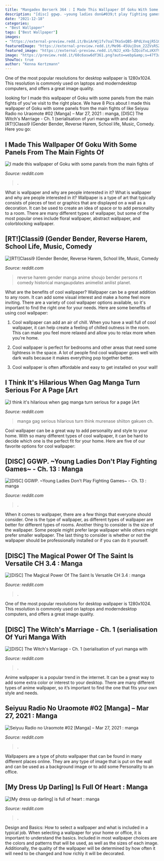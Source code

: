 ```yaml
---
title: "Mangadex Berserk 364 : I Made This Wallpaper Of Goku With Some Panels From The Main Fights Of"
description: "[disc] ggwp. ~young ladies don&#039;t play fighting games~"
date: "2021-12-18"
categories:
- "Best Wallpaper"
tags: ["Best Wallpaper"]
images:
- "https://external-preview.redd.it/BviArWj1fv7oalTKoSxQB5-BPdLVxqjR51GzpVh8qs0.jpg?auto=webp&amp;s=44ac5f156063c128d5ad345ff3e80e0a38a07722"
featuredImage: "https://external-preview.redd.it/Me96-45UujDsm_22ZVsRSZOFMDsmWpLEI3b8hLO56Hw.jpg?auto=webp&amp;s=86e38523a139abb876a82fc2a58484493ffdffca"
featured_image: "https://external-preview.redd.it/NJJ_eXb-5ZQcoTxLzKXf9Yiy3axBiWFCqO_8FRI2468.jpg?auto=webp&amp;s=ba04339f15820647ed8016a1ca098fa79ba93887"
image: "https://preview.redd.it/60c6asw6df361.png?auto=webp&amp;s=47f3a03b1ff5175c6bb1e4587c8ceabc13f602d2"
ShowToc: true
author: "Kenna Kertzmann"
---
```



One of the most popular resolutions for desktop wallpaper is 1280x1024. This resolution is commonly used on laptops and moderndesktop computers, and offers a great image quality.

	

		
looking for I made this wallpaper of Goku with some panels from the main fights of you've visit to the right place. We have 8 Pics about I made this wallpaper of Goku with some panels from the main fights of like Seiyuu Radio no Uraomote #02 [Manga] – Mar 27, 2021 : manga, [DISC] The Witch&#039;s Marriage - Ch. 1 (serialisation of yuri manga with and also [RT!]Classi9 (Gender Bender, Reverse Harem, School life, Music, Comedy. Here you go:
		
    
## I Made This Wallpaper Of Goku With Some Panels From The Main Fights Of

<img loading=lazy src="https://preview.redd.it/60c6asw6df361.png?auto=webp&amp;s=47f3a03b1ff5175c6bb1e4587c8ceabc13f602d2" onerror="this.onerror=null;this.src='https://tse1.mm.bing.net/th?id=OIP.Fj4PjXzOO_-LJY7xmdQXewHaNK&amp;pid=15.1';" alt="I made this wallpaper of Goku with some panels from the main fights of">

_Source: reddit.com_

>. 

	

What is wallpaper and why are people interested in it?
What is wallpaper and why are people interested in it?
Wallpaper is a type of art that typically consists of pieces of text or graphics that are displayed on a wall as a decoration. It can be used to create an idea of space or to add personality to a room. There are many different types of wallpaper, but some of the most popular ones include floral wallpaper, abstract wallpaper, and colorblocking wallpaper.

    
## [RT!]Classi9 (Gender Bender, Reverse Harem, School Life, Music, Comedy

<img loading=lazy src="https://i.imgur.com/VEZsjQG.png" onerror="this.onerror=null;this.src='https://tse3.mm.bing.net/th?id=OIP.Z-zt8ePYEOoYm9vGtb2kSAHaF6&amp;pid=15.1';" alt="[RT!]Classi9 (Gender Bender, Reverse Harem, School life, Music, Comedy">

_Source: reddit.com_

>reverse harem gender manga anime shoujo bender persons rt comedy historical mangaupdates animelist anilist planet. 

	

What are the benefits of cool wallpaper?
Wallpaper can be a great addition to any room. It can add some visual interest and make a home feel more inviting. There are a variety of cool wallpaper options available, so it's important to find the right one for your needs. Here are some benefits of using cool wallpaper: 
1. Cool wallpaper can add an air of chill. When you have a wall full of cool wallpaper, it can help create a feeling of chilled outness in the room. This can make you feel more relaxed and allow you to relax more when you're home. 

2. Cool wallpaper is perfect for bedrooms and other areas that need some lightness in the space. A lot of people find cool wallpaper goes well with dark walls because it makes everything pop together better. 

3. Cool wallpaper is often affordable and easy to get installed on your wall!

    
## I Think It&#039;s Hilarious When Gag Manga Turn Serious For A Page [Art

<img loading=lazy src="https://external-preview.redd.it/zJQeUtSMcdmn05cPP94sWFY3zAh-zdcLkdDf8l-uvtk.png?width=640&amp;crop=smart&amp;auto=webp&amp;s=9a6ce98453624b9fe0b15e66ad38748229a131a4" onerror="this.onerror=null;this.src='https://tse1.mm.bing.net/th?id=OIP.i3m6JFoQRORVwqG1zZh9XAHaLB&amp;pid=15.1';" alt="I think it&#039;s hilarious when gag manga turn serious for a page [Art">

_Source: reddit.com_

>manga gag serious hilarious turn think murenase shiiton gakuen ch. 

	

Cool wallpaper can be a great way to add personality and style to your home. With so many different types of cool wallpaper, it can be hard to decide which one is the perfect fit for your home. Here are five of our favorite options for cool wallpaper: 

    
## [DISC] GGWP. ~Young Ladies Don&#039;t Play Fighting Games~ - Ch. 13 : Manga

<img loading=lazy src="https://external-preview.redd.it/K_zAtJloPuUNi2h2zfqyxfGnNQMQPyoLMNAkwGyrwVQ.jpg?auto=webp&amp;s=2126efab7460b1cb53dc7c2af0fcbe8a7c34472a" onerror="this.onerror=null;this.src='https://tse3.mm.bing.net/th?id=OIP.qBT-LLd3h8rdMhI5KXIXbgHaJ4&amp;pid=15.1';" alt="[DISC] GGWP. ~Young Ladies Don&#039;t Play Fighting Games~ - Ch. 13 : manga">

_Source: reddit.com_

>. 

	

When it comes to wallpaper, there are a few things that everyone should consider. One is the type of wallpaper, as different types of wallpaper are better for different types of rooms. Another thing to consider is the size of the wallpaper. Some people might prefer large wallpaper while others might prefer smaller wallpaper. The last thing to consider is whether or not the wallpaper should be professionally installed or if you can do it yourself.

    
## [DISC] The Magical Power Of The Saint Is Versatile CH 3.4 : Manga

<img loading=lazy src="https://external-preview.redd.it/3KDGe-rCBRp-S-IuvqKja9xUxBiH8dHpUcb6D6PLvn0.jpg?auto=webp&amp;s=daa06906455c8827a35ce5bb6218819045b3b960" onerror="this.onerror=null;this.src='https://tse3.mm.bing.net/th?id=OIP.cKtD82VGz3qB7nnDEIX4cgHaHa&amp;pid=15.1';" alt="[DISC] The Magical Power Of The Saint Is Versatile CH 3.4 : manga">

_Source: reddit.com_

>. 

	

One of the most popular resolutions for desktop wallpaper is 1280x1024. This resolution is commonly used on laptops and moderndesktop computers, and offers a great image quality.

    
## [DISC] The Witch&#039;s Marriage - Ch. 1 (serialisation Of Yuri Manga With

<img loading=lazy src="https://external-preview.redd.it/NJJ_eXb-5ZQcoTxLzKXf9Yiy3axBiWFCqO_8FRI2468.jpg?auto=webp&amp;s=ba04339f15820647ed8016a1ca098fa79ba93887" onerror="this.onerror=null;this.src='https://tse1.mm.bing.net/th?id=OIP.usDER7uNwot68IZJAzUkKgAAAA&amp;pid=15.1';" alt="[DISC] The Witch&#039;s Marriage - Ch. 1 (serialisation of yuri manga with">

_Source: reddit.com_

>. 

	

Anime wallpaper is a popular trend in the internet. It can be a great way to add some extra color or interest to your desktop. There are many different types of anime wallpaper, so it’s important to find the one that fits your own style and needs.

    
## Seiyuu Radio No Uraomote #02 [Manga] – Mar 27, 2021 : Manga

<img loading=lazy src="https://external-preview.redd.it/BviArWj1fv7oalTKoSxQB5-BPdLVxqjR51GzpVh8qs0.jpg?auto=webp&amp;s=44ac5f156063c128d5ad345ff3e80e0a38a07722" onerror="this.onerror=null;this.src='https://tse3.mm.bing.net/th?id=OIP.8fL9s3uVJPTYh58_-TPLRQHaKj&amp;pid=15.1';" alt="Seiyuu Radio no Uraomote #02 [Manga] – Mar 27, 2021 : manga">

_Source: reddit.com_

>. 

	



Wallpapers are a type of photo wallpaper that can be found in many different places online. They are any type of image that is put on the wall and can be used as a background image or to add some Personality to an office.

    
## [My Dress Up Darling] Is Full Of Heart : Manga

<img loading=lazy src="https://external-preview.redd.it/Me96-45UujDsm_22ZVsRSZOFMDsmWpLEI3b8hLO56Hw.jpg?auto=webp&amp;s=86e38523a139abb876a82fc2a58484493ffdffca" onerror="this.onerror=null;this.src='https://tse1.mm.bing.net/th?id=OIP.iGYDXmITrCeQIuXn3RsFmwHaKc&amp;pid=15.1';" alt="[My dress up darling] is full of heart : manga">

_Source: reddit.com_

>. 

	

Design and Basics: How to select a wallpaper and what is included in a typical job.
When selecting a wallpaper for your home or office, it is important to understand the basics. Included in most wallpaper choices are the colors and patterns that will be used, as well as the sizes of each image. Additionally, the quality of the wallpaper will be determined by how often it will need to be changed and how richly it will be decorated.

